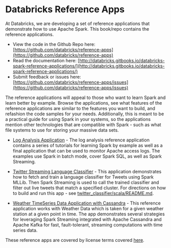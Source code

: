 # Databricks Reference Apps

At Databricks, we are developing a set of reference applications that demonstrate how to use Apache Spark.  This book/repo contains the reference applications.

* View the code in the Github Repo here: [https://github.com/databricks/reference-apps](https://github.com/databricks/reference-apps)
* Read the documentation here: [http://databricks.gitbooks.io/databricks-spark-reference-applications/](http://databricks.gitbooks.io/databricks-spark-reference-applications/)
* Submit feedback or issues here: [https://github.com/databricks/reference-apps/issues](https://github.com/databricks/reference-apps/issues)

The reference applications will appeal to those who want to learn Spark and learn better by example.  Browse the applications, see
what features of the reference applications are similar to the features you want to build, and
refashion the code samples for your needs.  Additionally, this is meant to be a practical guide for using Spark in your
systems, so the applications mention other technologies that are compatible with Spark - such as what file systems to use for storing your massive data sets.

* [Log Analysis Application](http://databricks.gitbooks.io/databricks-spark-reference-applications/content/logs_analyzer/README.html) - The log analysis reference application contains a series of tutorials for learning Spark by example as well as a final application that can be used to monitor Apache access logs.  The examples use Spark in batch mode, cover Spark SQL, as well as Spark Streaming.

* [Twitter Streaming Language Classifier](http://databricks.gitbooks.io/databricks-spark-reference-applications/content/twitter_classifier/README.html) - This application demonstrates how to fetch and train a language classifier for Tweets using Spark MLLib.  Then Spark Streaming is used to call the trained classifier and filter out live tweets that match a specified cluster. For directions on how to build and run this app - see [twitter_classifier/scala/README.md](https://github.com/databricks/reference-apps/blob/master/twitter_classifier/scala/README.md).

* [Weather TimeSeries Data Application with Cassandra](http://databricks.gitbooks.io/databricks-spark-reference-applications/content/timeseries/README.html) - This reference application works with Weather Data which is taken for a given weather station at a given point in time.  The app demonstrates several strategies for leveraging Spark Streaming integrated with Apache Cassandra and Apache Kafka for fast, fault-tolerant, streaming computations with time series data.

These reference apps are covered by license terms covered [here](http://databricks.gitbooks.io/databricks-spark-reference-applications/content/LICENSE).
